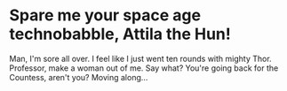 # Spare me your space age technobabble, Attila the Hun!

Man, I'm sore all over. I feel like I just went ten rounds with mighty Thor. Professor, make a woman out of me. Say what? You're going back for the Countess, aren't you? Moving along…
